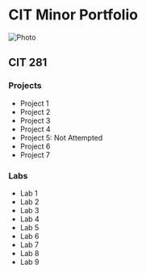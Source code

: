 # CIT Minor Portfolio

![Photo](https://images.unsplash.com/photo-1487873028783-beb11d92f7b7?ixid=MnwxMjA3fDB8MHx0b3BpYy1mZWVkfDM3fDZzTVZqVExTa2VRfHxlbnwwfHx8fA%3D%3D&ixlib=rb-1.2.1&auto=format&fit=crop&w=500&q=60)

## CIT 281
### Projects
* Project 1
* Project 2
* Project 3
* Project 4
* Project 5: Not Attempted
* Project 6
* Project 7

### Labs
* Lab 1
* Lab 2
* Lab 3
* Lab 4
* Lab 5
* Lab 6
* Lab 7
* Lab 8
* Lab 9
